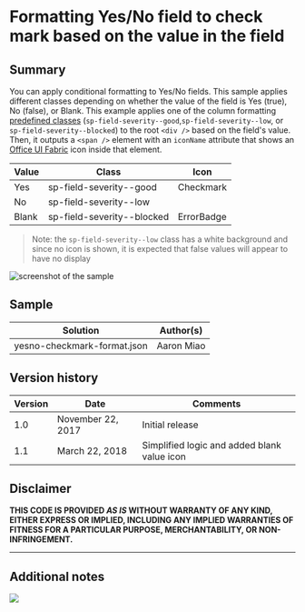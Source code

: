 # Formatting Yes/No field to check mark based on the value in the field

## Summary
You can apply conditional formatting to Yes/No fields. This sample applies different classes depending on whether the value of the field is Yes (true), No (false), or Blank. This example applies one of the column formatting [predefined classes](https://docs.microsoft.com/en-us/sharepoint/dev/declarative-customization/column-formatting#predefined-classes) (`sp-field-severity--good`,`sp-field-severity--low`, or `sp-field-severity--blocked`) to the root `<div />` based on the field's value. Then, it outputs a `<span />` element with an `iconName` attribute that shows an [Office UI Fabric](https://developer.microsoft.com/en-us/fabric#/styles/icons) icon inside that element.

|Value|Class|Icon|
|---|---|---|
|Yes|sp-field-severity--good|Checkmark|
|No|sp-field-severity--low||
|Blank|sp-field-severity--blocked|ErrorBadge|

> Note: the `sp-field-severity--low` class has a white background and since no icon is shown, it is expected that false values will appear to have no display

![screenshot of the sample](./yesno-checkmark-format.PNG)

## Sample

Solution|Author(s)
--------|---------
yesno-checkmark-format.json | Aaron Miao

## Version history

Version|Date|Comments
-------|----|--------
1.0|November 22, 2017|Initial release
1.1|March 22, 2018|Simplified logic and added blank value icon

## Disclaimer
**THIS CODE IS PROVIDED *AS IS* WITHOUT WARRANTY OF ANY KIND, EITHER EXPRESS OR IMPLIED, INCLUDING ANY IMPLIED WARRANTIES OF FITNESS FOR A PARTICULAR PURPOSE, MERCHANTABILITY, OR NON-INFRINGEMENT.**

---

## Additional notes

<img src="https://telemetry.sharepointpnp.com/sp-dev-list-formatting/column-samples/yesno-checkmark-format" />
